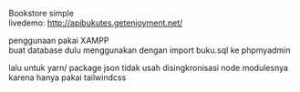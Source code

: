 Bookstore simple<br/>
livedemo: http://apibukutes.getenjoyment.net/<br/>

penggunaan pakai XAMPP<br/>
buat database dulu menggunakan dengan import buku.sql ke phpmyadmin<br/>

lalu untuk yarn/ package json tidak usah disingkronisasi node modulesnya<br/>
karena hanya pakai tailwindcss